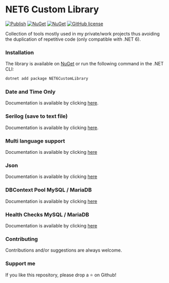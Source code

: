 # NET6 Custom Library

[![Publish](https://github.com/AngeloDotNet/NET6CustomLibrary/actions/workflows/dotnet.yml/badge.svg?branch=main)](https://github.com/AngeloDotNet/NET6CustomLibrary/actions/workflows/dotnet.yml)
[![NuGet](https://img.shields.io/nuget/v/NET6CustomLibrary.svg)](https://www.nuget.org/packages/NET6CustomLibrary)
[![NuGet](https://img.shields.io/nuget/dt/NET6CustomLibrary.svg)](https://www.nuget.org/packages/NET6CustomLibrary)
[![GitHub license](https://img.shields.io/github/license/AngeloDotNet/NET6CustomLibrary)](https://github.com/AngeloDotNet/NET6CustomLibrary/blob/main/LICENSE)


Collection of tools mostly used in my private/work projects thus avoiding the duplication of repetitive code (only compatible with .NET 6).


### Installation

The library is available on [NuGet](https://www.nuget.org/packages/NET6CustomLibrary) or run the following command in the .NET CLI:

```bash
dotnet add package NET6CustomLibrary
```


### Date and Time Only

Documentation is available by clicking [here](https://github.com/AngeloDotNet/NET6CustomLibrary/blob/main/src/NET6CustomLibrary/Docs/README-DateTimeOnly.md).


### Serilog (save to text file)

Documentation is available by clicking [here](https://github.com/AngeloDotNet/NET6CustomLibrary/blob/main/src/NET6CustomLibrary/Docs/README-Serilog.md).


### Multi language support

Documentation is available by clicking [here](https://github.com/AngeloDotNet/NET6CustomLibrary/blob/main/src/NET6CustomLibrary/Docs/README-MultiLanguage.md)


### Json

Documentation is available by clicking [here](https://github.com/AngeloDotNet/NET6CustomLibrary/blob/main/src/NET6CustomLibrary/Docs/README-Json.md)


### DBContext Pool MySQL / MariaDB

Documentation is available by clicking [here](https://github.com/AngeloDotNet/NET6CustomLibrary/blob/main/src/NET6CustomLibrary/Docs/README-DbContextPool-MySQL.md)


### Health Checks MySQL / MariaDB

Documentation is available by clicking [here](https://github.com/AngeloDotNet/NET6CustomLibrary/blob/main/src/NET6CustomLibrary/Docs/README-HealthChecks-MySQL.md)


### Contributing

Contributions and/or suggestions are always welcome.


### Support me

If you like this repository, please drop a :star: on Github!
